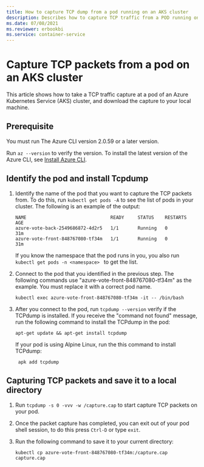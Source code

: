 ```yaml
---
title: How to capture TCP dump from a pod running on an AKS cluster
description: Describes how to capture TCP traffic from a POD running on an AKS cluster
ms.date: 07/08/2021
ms.reviewer: erbookbi
ms.service: container-service
---
```

# Capture TCP packets from a pod on an AKS cluster

This article shows how to take a TCP traffic capture at a pod of an Azure Kubernetes Service (AKS) cluster, and download the capture to your local machine.

## Prerequisite

You must run The Azure CLI version 2.0.59 or a later version.

Run `az --version` to verify the version. To install the latest version of the Azure CLI, see [Install Azure CLI](/cli/azure/install-azure-cli).

## Identify the pod and install Tcpdump

1. Identify the name of the pod that you want to capture the TCP packets from. To do this, run `kubectl get pods -A` to see the list of pods in your cluster. The following is an example of the output:

    ```output
    NAME                               READY     STATUS    RESTARTS   AGE
    azure-vote-back-2549686872-4d2r5   1/1       Running   0          31m
    azure-vote-front-848767080-tf34m   1/1       Running   0          31m
    ```

   If you know the namespace that the pod runs in you, you also run `kubectl get pods -n <namespace> ` to get the list.

1. Connect to the pod that you identified in the previous step. The following commands use "azure-vote-front-848767080-tf34m" as the example. You must replace it with a correct pod name.

   ```cli
   kubectl exec azure-vote-front-848767080-tf34m -it -- /bin/bash
   ```
1. After you connect to the pod, run `tcpdump --version` verify if the TCPdump is installed. If you receive the "command not found" message, run the following command to install the TCPdump in the pod:

    ```cli
    apt-get update && apt-get install tcpdump
    ```
    If your pod is using Alpine Linux, run the this command to install TCPdump:

   ```cli
    apk add tcpdump
    ```
## Capturing TCP packets and save it to a local directory

1. Run `tcpdump -s 0 -vvv -w /capture.cap` to start capture TCP packets on your pod.
1. Once the packet capture has completed, you can exit out of your pod shell session, to do this press `Ctrl-D` or type `exit`.
1. Run the following command to save it to your current directory:

    ```cli
    kubectl cp azure-vote-front-848767080-tf34m:/capture.cap capture.cap
    ```